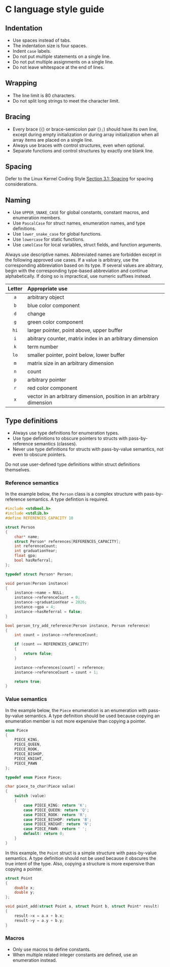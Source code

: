 # C language style guide

## Indentation

- Use spaces instead of tabs.
- The indentation size is four spaces.
- Indent `case` labels.
- Do not put multiple statements on a single line.
- Do not put multiple assignments on a single line.
- Do not leave whitespace at the end of lines.

## Wrapping

- The line limit is 80 characters.
- Do not split long strings to meet the character limit.

## Bracing

- Every brace (`{`) or brace-semicolon pair (`};`) should have its own line,
except during empty initialization or during array initialization when all array
items are placed on a single line.
- Always use braces with control structures, even when optional.
- Separate functions and control structures by exactly one blank line.

## Spacing

Defer to the Linux Kernel Coding Style
[Section 3.1: Spacing](https://www.kernel.org/doc/html/v4.10/process/coding-style.html)
for spacing considerations.

## Naming

- Use `UPPER_SNAKE_CASE` for global constants, constant macros, and enumeration
members.
- Use `PascalCase` for struct names, enumeration names, and type definitions.
- Use `lower_snake_case` for global functions.
- Use `lowercase` for static functions.
- Use `camelCase` for local variables, struct fields, and function arguments.

Always use descriptive names. Abbreviated names are forbidden except in the
following approved use cases. If a value is arbitrary, use the corresponding
abbreviation based on its type. If several values are abitrary, begin with the
corresponding type-based abbreviation and continue alphabetically. If doing so
is impractical, use numeric suffixes instead.

|Letter|Appropriate use|
|:----:|:--------------|
|`a`   |arbitrary object|
|`b`   |blue color component|
|`d`   |change|
|`g`   |green color component|
|`hi`  |larger pointer, point above, upper buffer|
|`i`   |abitrary counter, matrix index in an arbitrary dimension|
|`k`   |term number|
|`lo`  |smaller pointer, point below, lower buffer|
|`m`   |matrix size in an arbitrary dimension|
|`n`   |count|
|`p`   |arbitrary pointer|
|`r`   |red color component|
|`x`   |vector in an arbitrary dimension, position in an arbitrary dimension|

## Type definitions

- Always use type definitions for enumeration types.
- Use type definitions to obscure pointers to structs with pass-by-reference
semantics (classes).
- Never use type definitions for structs with pass-by-value semantics, not even
to obscure pointers.

Do not use user-defined type definitions within struct definitions themselves.

### Reference semantics

In the example below, the `Person` class is a complex structure with
pass-by-reference semantics. A type defintion is required.

```c
#include <stdbool.h>
#include <stdlib.h>
#define REFERENCES_CAPACITY 10

struct Person
{
    char* name;
    struct Person* references[REFERENCES_CAPACITY];
    int referenceCount;
    int graduationYear;
    float gpa;
    bool hasReferral;
};

typedef struct Person* Person;

void person(Person instance)
{
    instance->name = NULL;
    instance->referenceCount = 0;
    instance->graduationYear = 2026;
    instance->gpa = 4;
    instance->hasReferral = false;
}

bool person_try_add_reference(Person instance, Person reference)
{
    int count = instance->referenceCount;

    if (count == REFERENCES_CAPACITY)
    {
        return false;
    }

    instance->references[count] = reference;
    instance->referenceCount = count + 1;

    return true;
}
```

### Value semantics

In the example below, the `Piece` enumeration is an enumeration with
pass-by-value semantics. A type definition should be used because copying an
enumeration member is not more expensive than copying a pointer.

```c
enum Piece
{
    PIECE_KING,
    PIECE_QUEEN,
    PIECE_ROOK,
    PIECE_BISHOP,
    PIECE_KNIGHT,
    PIECE_PAWN
};

typedef enum Piece Piece;

char piece_to_char(Piece value)
{
    switch (value)
    {
        case PIECE_KING: return 'K';
        case PIECE_QUEEN: return 'Q';
        case PIECE_ROOK: return 'R';
        case PIECE_BISHOP: return 'B';
        case PIECE_KNIGHT: return 'N';
        case PIECE_PAWN: return ' ';
        default: return 0;
    }
}
```

In this example, the `Point` struct is a simple structure with pass-by-value
semantics. A type definition should not be used because it obscures the true
intent of the type. Also, copying a structure is more expensive than
copying a pointer.

```c
struct Point
{
    double x;
    double y;
};

void point_add(struct Point a, struct Point b, struct Point* result)
{
    result->x = a.x + b.x;
    result->y = a.y + b.y;
}
```

### Macros

- Only use macros to define constants.
- When multiple related integer constants are defined, use an enumeration
instead.
